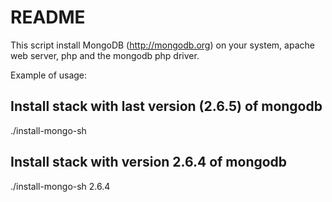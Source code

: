 README
===========================================================

This script install MongoDB (http://mongodb.org) on your system, 
apache web server, php and the mongodb php driver.

Example of usage:

## Install stack with last version (2.6.5) of mongodb 
./install-mongo-sh 

## Install stack with version 2.6.4 of mongodb 
./install-mongo-sh 2.6.4

